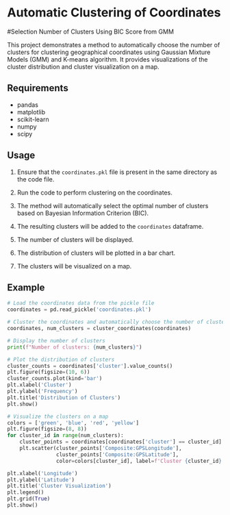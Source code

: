 # Automatic Clustering of Coordinates
#Selection  Number of Clusters Using BIC Score from GMM

This project demonstrates a method to automatically choose the number of clusters for clustering geographical coordinates using Gaussian Mixture Models (GMM) and K-means algorithm. It provides visualizations of the cluster distribution and cluster visualization on a map.

## Requirements

- pandas
- matplotlib
- scikit-learn
- numpy
- scipy

## Usage

1. Ensure that the `coordinates.pkl` file is present in the same directory as the code file.

2. Run the code to perform clustering on the coordinates.

3. The method will automatically select the optimal number of clusters based on Bayesian Information Criterion (BIC).

4. The resulting clusters will be added to the `coordinates` dataframe.

5. The number of clusters will be displayed.

6. The distribution of clusters will be plotted in a bar chart.

7. The clusters will be visualized on a map.

## Example

```python
# Load the coordinates data from the pickle file
coordinates = pd.read_pickle('coordinates.pkl')

# Cluster the coordinates and automatically choose the number of clusters
coordinates, num_clusters = cluster_coordinates(coordinates)

# Display the number of clusters
print(f"Number of clusters: {num_clusters}")

# Plot the distribution of clusters
cluster_counts = coordinates['cluster'].value_counts()
plt.figure(figsize=(10, 6))
cluster_counts.plot(kind='bar')
plt.xlabel('Cluster')
plt.ylabel('Frequency')
plt.title('Distribution of Clusters')
plt.show()

# Visualize the clusters on a map
colors = ['green', 'blue', 'red', 'yellow']
plt.figure(figsize=(8, 8))
for cluster_id in range(num_clusters):
    cluster_points = coordinates[coordinates['cluster'] == cluster_id]
    plt.scatter(cluster_points['Composite:GPSLongitude'], 
                cluster_points['Composite:GPSLatitude'],
                color=colors[cluster_id], label=f'Cluster {cluster_id}')

plt.xlabel('Longitude')
plt.ylabel('Latitude')
plt.title('Cluster Visualization')
plt.legend()
plt.grid(True)
plt.show()

